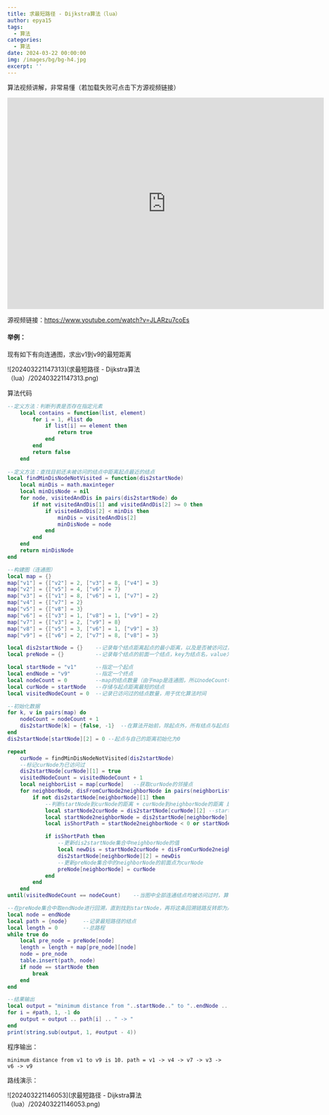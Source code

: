 ```yaml
---
title: 求最短路径 - Dijkstra算法（lua）
author: epya15
tags:
  - 算法
categories:
  - 算法
date: 2024-03-22 00:00:00
img: /images/bg/bg-h4.jpg
excerpt: ''
---
```




算法视频讲解，非常易懂（若加载失败可点击下方源视频链接）

<iframe width="720" height="480" src="https://www.youtube.com/embed/JLARzu7coEs?si=dKwiDKGK7MXyzi9A" title="YouTube video player" frameborder="0" allow="accelerometer; autoplay; clipboard-write; encrypted-media; gyroscope; picture-in-picture; web-share" referrerpolicy="strict-origin-when-cross-origin" allowfullscreen></iframe>



源视频链接：https://www.youtube.com/watch?v=JLARzu7coEs



#### 举例：

现有如下有向连通图，求出v1到v9的最短距离

![202403221147313](求最短路径 - Dijkstra算法（lua）/202403221147313.png)

算法代码

```lua
--定义方法：判断列表是否存在指定元素
	local contains = function(list, element)
		for i = 1, #list do
			if list[i] == element then
				return true
			end
		end
		return false
	end
	
--定义方法：查找目前还未被访问的结点中距离起点最近的结点
local findMinDisNodeNotVisited = function(dis2startNode)
    local minDis = math.maxinteger
    local minDisNode = nil
    for node, visitedAndDis in pairs(dis2startNode) do
        if not visitedAndDis[1] and visitedAndDis[2] >= 0 then
            if visitedAndDis[2] < minDis then
                minDis = visitedAndDis[2]
                minDisNode = node
            end
        end
    end
    return minDisNode
end

--构建图（连通图）
local map = {}
map["v1"] = {["v2"] = 2, ["v3"] = 8, ["v4"] = 3}
map["v2"] = {["v5"] = 4, ["v6"] = 7}
map["v3"] = {["v1"] = 8, ["v6"] = 1, ["v7"] = 2}
map["v4"] = {["v7"] = 2}
map["v5"] = {["v8"] = 3}
map["v6"] = {["v3"] = 1, ["v8"] = 1, ["v9"] = 2}
map["v7"] = {["v3"] = 2, ["v9"] = 8}
map["v8"] = {["v5"] = 3, ["v6"] = 1, ["v9"] = 3}
map["v9"] = {["v6"] = 2, ["v7"] = 8, ["v8"] = 3}

local dis2startNode = {}	--记录每个结点距离起点的最小距离，以及是否被访问过，key为结点名，value[1]为是否被访问过，value[2]为距离，距离 < 0代表无限大
local preNode = {}			--记录每个结点的前面一个结点，key为结点名，value为结点名

local startNode = "v1"		--指定一个起点
local endNode = "v9"		--指定一个终点
local nodeCount = 0			--map的结点数量（由于map是连通图，所以nodeCount等于map的长度）
local curNode = startNode	--存储与起点距离最短的结点
local visitedNodeCount = 0	--记录已访问过的结点数量，用于优化算法时间

--初始化数据
for k, v in pairs(map) do
    nodeCount = nodeCount + 1
    dis2startNode[k] = {false, -1}	--在算法开始前，除起点外，所有结点与起点的距离都初始化为无限大，且包含起点都标记为未访问
end
dis2startNode[startNode][2] = 0	--起点与自己的距离初始化为0

repeat
    curNode = findMinDisNodeNotVisited(dis2startNode)
    --标记curNode为已访问过
    dis2startNode[curNode][1] = true
    visitedNodeCount = visitedNodeCount + 1
    local neighborList = map[curNode]	--获取curNode的邻接点
    for neighborNode, disFromCurNode2neighborNode in pairs(neighborList) do
        if not dis2startNode[neighborNode][1] then
            --判断startNode到curNode的距离 + curNode到neighborNode的距离 是否小于 dis2startNode集合中记录的startNode到neighborNode的距离
            local startNode2curNode = dis2startNode[curNode][2]	--startNode到curNode的距离直接从dis2startNode集合取得
            local startNode2neighborNode = dis2startNode[neighborNode][2]	--获取dis2startNode中记录的从startNode到neighborNode的距离，<0代表无限大
            local isShortPath = startNode2neighborNode < 0 or startNode2curNode + disFromCurNode2neighborNode < startNode2neighborNode

            if isShortPath then
                --更新dis2startNode集合中neighborNode的值
                local newDis = startNode2curNode + disFromCurNode2neighborNode
                dis2startNode[neighborNode][2] = newDis
                --更新preNode集合中的neighborNode的前面点为curNode
                preNode[neighborNode] = curNode
            end
        end
    end
until(visitedNodeCount == nodeCount)	--当图中全部连通结点均被访问过时，算法结束

--在preNode集合中取endNode进行回溯，直到找到startNode，再将这条回溯链路反转即为从startNode到endNode的最短路径
local node = endNode
local path = {node}		--记录最短路径的结点
local length = 0		--总路程
while true do
    local pre_node = preNode[node]
    length = length + map[pre_node][node]
    node = pre_node
    table.insert(path, node)
    if node == startNode then
        break
    end
end

--结果输出
local output = "minimum distance from "..startNode.." to "..endNode .. " is "..length..". path = "
for i = #path, 1, -1 do
    output = output .. path[i] .. " -> "
end
print(string.sub(output, 1, #output - 4))
```



程序输出：

```
minimum distance from v1 to v9 is 10. path = v1 -> v4 -> v7 -> v3 -> v6 -> v9
```



路线演示：

![202403221146053](求最短路径 - Dijkstra算法（lua）/202403221146053.png)
